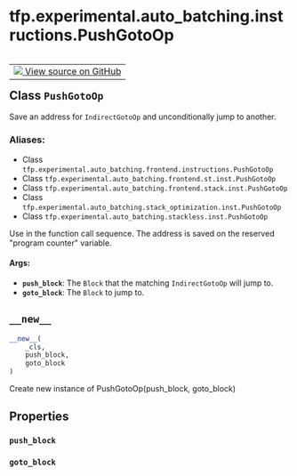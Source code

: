 <div itemscope itemtype="http://developers.google.com/ReferenceObject">
<meta itemprop="name" content="tfp.experimental.auto_batching.instructions.PushGotoOp" />
<meta itemprop="path" content="Stable" />
<meta itemprop="property" content="push_block"/>
<meta itemprop="property" content="goto_block"/>
<meta itemprop="property" content="__new__"/>
</div>

# tfp.experimental.auto_batching.instructions.PushGotoOp


<table class="tfo-notebook-buttons tfo-api" align="left">

<td>
  <a target="_blank" href="https://github.com/tensorflow/probability/blob/master/tensorflow_probability/python/experimental/auto_batching/instructions.py">
    <img src="https://www.tensorflow.org/images/GitHub-Mark-32px.png" />
    View source on GitHub
  </a>
</td></table>



## Class `PushGotoOp`

Save an address for `IndirectGotoOp` and unconditionally jump to another.



### Aliases:

* Class `tfp.experimental.auto_batching.frontend.instructions.PushGotoOp`
* Class `tfp.experimental.auto_batching.frontend.st.inst.PushGotoOp`
* Class `tfp.experimental.auto_batching.frontend.stack.inst.PushGotoOp`
* Class `tfp.experimental.auto_batching.stack_optimization.inst.PushGotoOp`
* Class `tfp.experimental.auto_batching.stackless.inst.PushGotoOp`


<!-- Placeholder for "Used in" -->

Use in the function call sequence.  The address is saved on the
reserved "program counter" variable.

#### Args:


* <b>`push_block`</b>: The `Block` that the matching `IndirectGotoOp` will jump to.
* <b>`goto_block`</b>: The `Block` to jump to.

<h2 id="__new__"><code>__new__</code></h2>

``` python
__new__(
    _cls,
    push_block,
    goto_block
)
```

Create new instance of PushGotoOp(push_block, goto_block)




## Properties

<h3 id="push_block"><code>push_block</code></h3>




<h3 id="goto_block"><code>goto_block</code></h3>






